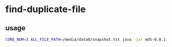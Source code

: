 # find-duplicate-file

## usage

```bash
CORE_NUM=3 ALL_FILE_PATH=/media/data0/snapshot.txt java -jar md5-0.0.1-SNAPSHOT.jar
```
